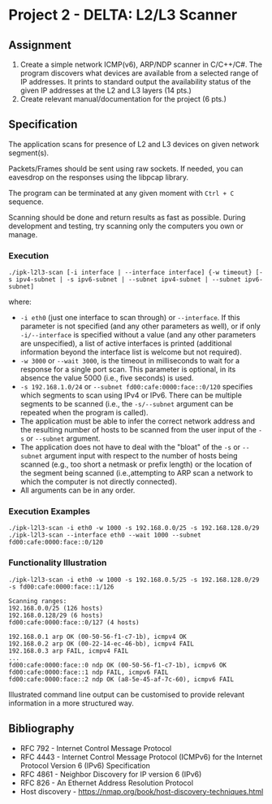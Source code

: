 # Project 2 - DELTA: L2/L3 Scanner

## Assignment
1. Create a simple network ICMP(v6), ARP/NDP scanner in C/C++/C#. The program discovers what devices are available from a selected range of IP addresses. It prints to standard output the availability status of the given IP addresses at the L2 and L3 layers (14 pts.) 
2. Create relevant manual/documentation for the project (6 pts.)

## Specification
The application scans for presence of L2 and L3 devices on given network segment(s). 

Packets/Frames should be sent using raw sockets. If needed, you can eavesdrop on the responses using the libpcap library.

The program can be terminated at any given moment with `Ctrl + C` sequence.

Scanning should be done and return results as fast as possible. During development and testing, try scanning only the computers you own or manage.

### Execution
```
./ipk-l2l3-scan [-i interface | --interface interface] {-w timeout} [-s ipv4-subnet | -s ipv6-subnet | --subnet ipv4-subnet | --subnet ipv6-subnet]
```

where:

* `-i eth0` (just one interface to scan through) or `--interface`. If this parameter is not specified (and any other parameters as well), or if only `-i/--interface` is specified without a value (and any other parameters are unspecified), a list of active interfaces is printed (additional information beyond the interface list is welcome but not required).
* `-w 3000` or `--wait 3000`, is the timeout in milliseconds to wait for a response for a single port scan. This parameter is optional, in its absence the value 5000 (i.e., five seconds) is used.
* `-s 192.168.1.0/24` or `--subnet fd00:cafe:0000:face::0/120` specifies which segments to scan using IPv4 or IPv6. There can be multiple segments to be scanned (i.e., the `-s/--subnet` argument can be repeated when the program is called).
* The application must be able to infer the correct network address and the resulting number of hosts to be scanned from the user input of the `-s` or `--subnet` argument.
* The application does not have to deal with the "bloat" of the `-s` or `--subnet` argument input with respect to the number of hosts being scanned (e.g., too short a netmask or prefix length) or the location of the segment being scanned (i.e.,attempting to ARP scan a network to which the computer is not directly connected).
* All arguments can be in any order.

### Execution Examples
```
./ipk-l2l3-scan -i eth0 -w 1000 -s 192.168.0.0/25 -s 192.168.128.0/29
./ipk-l2l3-scan --interface eth0 --wait 1000 --subnet fd00:cafe:0000:face::0/120
```

### Functionality Illustration
```
./ipk-l2l3-scan -i eth0 -w 1000 -s 192.168.0.5/25 -s 192.168.128.0/29 -s fd00:cafe:0000:face::1/126

Scanning ranges:
192.168.0.0/25 (126 hosts)
192.168.0.128/29 (6 hosts)
fd00:cafe:0000:face::0/127 (4 hosts)

192.168.0.1 arp OK (00-50-56-f1-c7-1b), icmpv4 OK
192.168.0.2 arp OK (00-22-14-ec-46-bb), icmpv4 FAIL
192.168.0.3 arp FAIL, icmpv4 FAIL
...
fd00:cafe:0000:face::0 ndp OK (00-50-56-f1-c7-1b), icmpv6 OK
fd00:cafe:0000:face::1 ndp FAIL, icmpv6 FAIL
fd00:cafe:0000:face::2 ndp OK (a8-5e-45-af-7c-60), icmpv6 FAIL
```

Illustrated command line output can be customised to provide relevant information in a more structured way.

## Bibliography
* RFC 792 - Internet Control Message Protocol
* RFC 4443 - Internet Control Message Protocol (ICMPv6) for the Internet Protocol Version 6 (IPv6) Specification
* RFC 4861 - Neighbor Discovery for IP version 6 (IPv6)
* RFC 826 - An Ethernet Address Resolution Protocol
* Host discovery - https://nmap.org/book/host-discovery-techniques.html  
